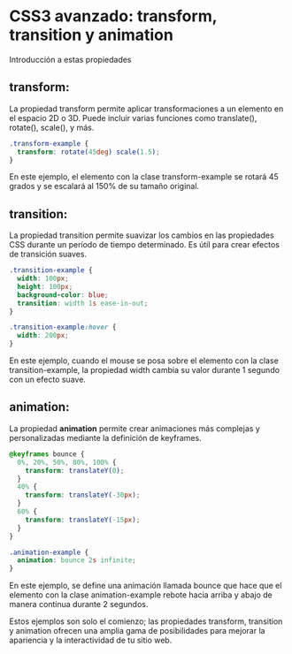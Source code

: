 # CSS3 avanzado: transform, transition y animation

Introducción a estas propiedades

## transform:
La propiedad transform permite aplicar transformaciones a un elemento en el espacio 2D o 3D. Puede incluir varias funciones como translate(), rotate(), scale(), y más.

```CSS
.transform-example {
  transform: rotate(45deg) scale(1.5);
}
```

En este ejemplo, el elemento con la clase transform-example se rotará 45 grados y se escalará al 150% de su tamaño original.

## transition:

La propiedad transition permite suavizar los cambios en las propiedades CSS durante un período de tiempo determinado. Es útil para crear efectos de transición suaves.

```CSS
.transition-example {
  width: 100px;
  height: 100px;
  background-color: blue;
  transition: width 1s ease-in-out;
}

.transition-example:hover {
  width: 200px;
}
```

En este ejemplo, cuando el mouse se posa sobre el elemento con la clase transition-example, la propiedad width cambia su valor durante 1 segundo con un efecto suave.

## animation:
La propiedad **animation** permite crear animaciones más complejas y personalizadas mediante la definición de keyframes.

```CSS
@keyframes bounce {
  0%, 20%, 50%, 80%, 100% {
    transform: translateY(0);
  }
  40% {
    transform: translateY(-30px);
  }
  60% {
    transform: translateY(-15px);
  }
}

.animation-example {
  animation: bounce 2s infinite;
}
```

En este ejemplo, se define una animación llamada bounce que hace que el elemento con la clase animation-example rebote hacia arriba y abajo de manera continua durante 2 segundos.

Estos ejemplos son solo el comienzo; las propiedades transform, transition y animation ofrecen una amplia gama de posibilidades para mejorar la apariencia y la interactividad de tu sitio web.